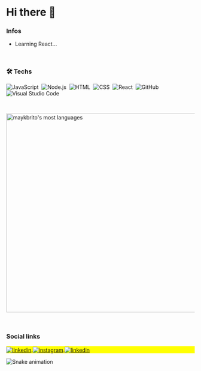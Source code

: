 
<h1> Hi there 👋 </h1>

<h3> Infos </h3>

- Learning React...

<br>

<h3> 🛠 Techs </h3>

![JavaScript](https://img.shields.io/badge/-JavaScript-05122A?style=flat&logo=javascript)&nbsp;
![Node.js](https://img.shields.io/badge/-Node.js-05122A?style=flat&logo=node.js)&nbsp;
![HTML](https://img.shields.io/badge/-HTML-05122A?style=flat&logo=HTML5)&nbsp;
![CSS](https://img.shields.io/badge/-CSS-05122A?style=flat&logo=CSS3&logoColor=1572B6)&nbsp;
![React](https://img.shields.io/badge/-React-05122A?style=flat&logo=react)&nbsp;
![GitHub](https://img.shields.io/badge/-GitHub-05122A?style=flat&logo=github)&nbsp;
![Visual Studio Code](https://img.shields.io/badge/-Visual%20Studio%20Code-05122A?style=flat&logo=visual-studio-code&logoColor=007ACC)&nbsp;

<br>

<p>
  <img width="530em" src="https://github-readme-stats.vercel.app/api/top-langs/?username=LuisFeelipe&layout=compact&theme=vision-friendly-dark" alt="maykbrito's most languages"/>
</p>

<br>

<h3> Social links </h3>

<p align="left" style="background:yellow">
<a href="https://linkedin.com/in/(https://www.linkedin.com/in/luís-felipe-ferreira-595144209/)" target="_blank">
  <img align="center" src="https://img.shields.io/badge/-Linkedin-05122A?style=flat&logo=linkedin" alt="linkedin"/>
</a>
<a href="https://instagram.com/lfelipe_sf" target="_blank">
 <img align="center" src="https://img.shields.io/badge/-Instagram-05122A?style=flat&logo=instagram" alt="instagram"/>
</a>
<a href="mailto:luisfelipesesf@gmail.com" target="_blank">
  <img align="center" src="https://img.shields.io/badge/-Gmail-05122A?style=flat&logo=Gmail" alt="linkedin"/>
</a>
</p> 

![Snake animation](https://github.com/LuisFeelipe/LuisFeelipe/blob/output/github-contribution-grid-snake.svg)
